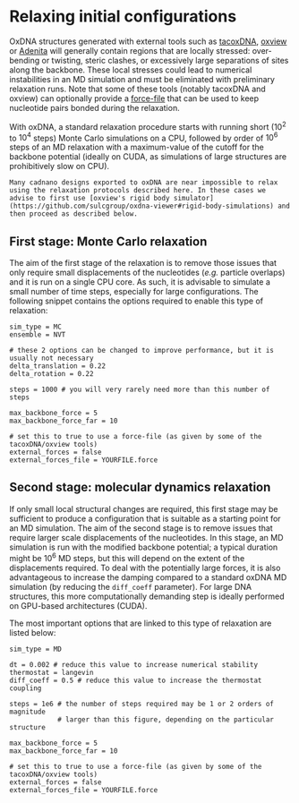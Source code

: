 # Relaxing initial configurations

OxDNA structures generated with external tools such as [tacoxDNA](http://tacoxdna.sissa.it/), [oxview](https://sulcgroup.github.io/oxdna-viewer/) or [Adenita](https://doi.org/10.1093/nar/gkaa593) will generally contain regions that are locally stressed: over-bending or twisting, steric clashes, or excessively large separations of sites along the backbone. These local stresses could lead to numerical instabilities in an MD simulation and must be eliminated with preliminary relaxation runs. Note that some of these tools (notably tacoxDNA and oxview) can optionally provide a [force-file](forces.md) that can be used to keep nucleotide pairs bonded during the relaxation.

With oxDNA, a standard relaxation procedure starts with running short ($10^2$ to $10^4$ steps) Monte Carlo simulations on a CPU, followed by order of $10^6$ steps of an MD relaxation with a maximum-value of the cutoff for the backbone potential (ideally on CUDA, as simulations of large structures are prohibitively slow on CPU).

```{warning}
Many cadnano designs exported to oxDNA are near impossible to relax using the relaxation protocols described here. In these cases we advise to first use [oxview's rigid body simulator](https://github.com/sulcgroup/oxdna-viewer#rigid-body-simulations) and then proceed as described below.
```

## First stage: Monte Carlo relaxation

The aim of the first stage of the relaxation is to remove those issues that only require small displacements of the nucleotides (*e.g.* particle overlaps) and it is run on a single CPU core. As such, it is advisable to simulate a small number of time steps, especially for large configurations. The following snippet contains the options required to enable this type of relaxation:

```
sim_type = MC
ensemble = NVT

# these 2 options can be changed to improve performance, but it is usually not necessary
delta_translation = 0.22
delta_rotation = 0.22

steps = 1000 # you will very rarely need more than this number of steps

max_backbone_force = 5
max_backbone_force_far = 10

# set this to true to use a force-file (as given by some of the tacoxDNA/oxview tools)
external_forces = false
external_forces_file = YOURFILE.force
```

## Second stage: molecular dynamics relaxation

If only small local structural changes are required, this first stage may be sufficient to produce a configuration that is suitable as a starting point for an MD simulation. The aim of the second stage is to remove issues that require larger scale displacements of the nucleotides. In this stage, an MD simulation is run with the modified backbone potential; a typical duration might be $10^6$ MD steps,
but this will depend on the extent of the displacements required. To deal with the potentially large forces, it is also advantageous to increase the damping compared to a standard oxDNA MD simulation (by reducing the `diff_coeff` parameter). For large DNA structures, this more computationally demanding step is ideally performed on GPU-based architectures (CUDA).

The most important options that are linked to this type of relaxation are listed below:

```
sim_type = MD

dt = 0.002 # reduce this value to increase numerical stability
thermostat = langevin
diff_coeff = 0.5 # reduce this value to increase the thermostat coupling

steps = 1e6 # the number of steps required may be 1 or 2 orders of magnitude 
            # larger than this figure, depending on the particular structure

max_backbone_force = 5
max_backbone_force_far = 10

# set this to true to use a force-file (as given by some of the tacoxDNA/oxview tools)
external_forces = false
external_forces_file = YOURFILE.force
```

